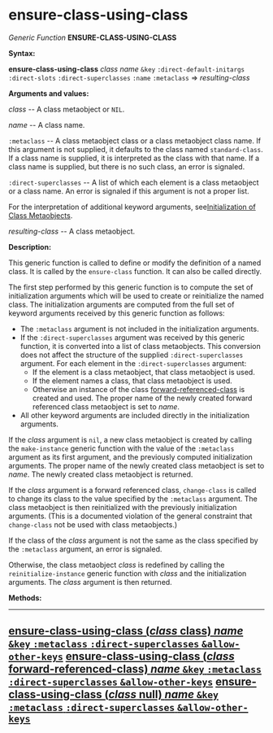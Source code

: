 ensure-class-using-class
========================

*Generic Function* **ENSURE-CLASS-USING-CLASS**

**Syntax:**

**ensure-class-using-class** *class* *name* `&key` `:direct-default-initargs` `:direct-slots` `:direct-superclasses` `:name` `:metaclass` => *resulting-class*

**Arguments and values:**

*class* -- A class metaobject or `NIL`.

*name* -- A class name.

`:metaclass` -- A class metaobject class or a class metaobject class name. If this argument is not supplied, it defaults to the class named `standard-class`. If a class name is supplied, it is interpreted as the class with that name. If a class name is supplied, but there is no such class, an error is signaled.

`:direct-superclasses` -- A list of which each element is a class metaobject or a class name. An error is signaled if this argument is not a proper list.

For the interpretation of additional keyword arguments, see[Initialization of Class Metaobjects](/docs/meta-object-protocol/initialization-of-class-metaobjects).

*resulting-class* -- A class metaobject.

**Description:**

This generic function is called to define or modify the definition of a named class. It is called by the `ensure-class` function. It can also be called directly.

The first step performed by this generic function is to compute the set of initialization arguments which will be used to create or reinitialize the named class. The initialization arguments are computed from the full set of keyword arguments received by this generic function as follows:

-   The `:metaclass` argument is not included in the initialization arguments.
-   If the `:direct-superclasses` argument was received by this generic function, it is converted into a list of class metaobjects. This conversion does not affect the structure of the supplied `:direct-superclasses` argument. For each element in the `:direct-superclasses` argument:
    -   If the element is a class metaobject, that class metaobject is used.
    -   If the element names a class, that class metaobject is used.
    -   Otherwise an instance of the class [forward-referenced-class](/docs/meta-object-protocol/class-forward-referenced-class) is created and used. The proper name of the newly created forward referenced class metaobject is set to *name*.
-   All other keyword arguments are included directly in the initialization arguments.

If the *class* argument is `nil`, a new class metaobject is created by calling the `make-instance` generic function with the value of the `:metaclass` argument as its first argument, and the previously computed initialization arguments. The proper name of the newly created class metaobject is set to *name*. The newly created class metaobject is returned.

If the *class* argument is a forward referenced class, `change-class` is called to change its class to the value specified by the `:metaclass` argument. The class metaobject is then reinitialized with the previously initialization arguments. (This is a documented violation of the general constraint that `change-class` not be used with class metaobjects.)

If the class of the *class* argument is not the same as the class specified by the `:metaclass` argument, an error is signaled.

Otherwise, the class metaobject *class* is redefined by calling the `reinitialize-instance` generic function with *class* and the initialization arguments. The *class* argument is then returned.

**Methods:**

  -----------------------------------------------------------------------------------------------------------------------------------------------------------------------------------------------
  [**ensure-class-using-class** (*class* class) *name* `&key` `:metaclass` `:direct-superclasses` `&allow-other-keys`](/docs/meta-object-protocol/ensure-class-using-class-class)
  [**ensure-class-using-class** (*class* forward-referenced-class) *name* `&key` `:metaclass` `:direct-superclasses` `&allow-other-keys`](/docs/meta-object-protocol/ensure-class-using-class-forward-referenced-class)
  [**ensure-class-using-class** (*class* null) *name* `&key` `:metaclass` `:direct-superclasses` `&allow-other-keys`](/docs/meta-object-protocol/ensure-class-using-class-null)
  -----------------------------------------------------------------------------------------------------------------------------------------------------------------------------------------------


